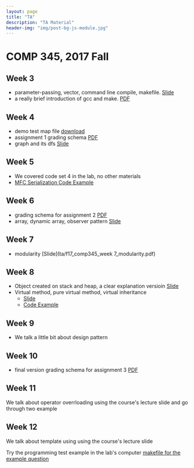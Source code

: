 ```yaml
---
layout: page
title: "TA"
description: "TA Material"
header-img: "img/post-bg-js-module.jpg"
---
```


# COMP 345, 2017 Fall

## Week 3

- parameter-passing, vector, command line compile, makefile. [Slide](ta/f17_comp345_week3.pdf)
- a really brief introduction of gcc and make. [PDF](ta/gcc_and_make.pdf) 


## Week 4

- demo test map file [download](ta/comp345f17_a1_demo_map.map)
- assignment 1 grading schema [PDF](ta/comp_345_a1_grading_schema.pdf)
- graph and its dfs [Slide](ta/f17_comp345_week4.pdf)

## Week 5

- We covered code set 4 in the lab, no other materials
- [MFC Serialization Code Example](ta/MFC_SE_example.zip)

## Week 6

- grading schema for assignment 2 [PDF](ta/comp_345_a2_grading_scheme.pdf)
- array, dynamic array, observer pattern [Slide](ta/f17_comp345_week6.pdf)

## Week 7

- modularity [Slide](ta/f17_comp345_week 7_modularity.pdf)

## Week 8

- Object created on stack and heap, a clear explanation versioin [Slide](ta/f17_comp345_week8_1.pdf)
- Virtual method, pure virtual method, virtual inheritance 
  - [Slide](ta/f17_comp345_week8_2.pdf)
  - [Code Example](ta/f17_comp345_week8_code.zip)

## Week 9

- We talk a little bit about design pattern

## Week 10

- final version grading schema for assignment 3 [PDF](ta/comp_345_a3_grading_schema.pdf)

## Week 11

We talk about operator overrloading using the course's lecture slide and go through two example

## Week 12

We talk about template using using the course's lecture slide

Try the programming test example in the lab's computer [makefile for the example question](ta/f17_comp345_makefile4example_question.zip)